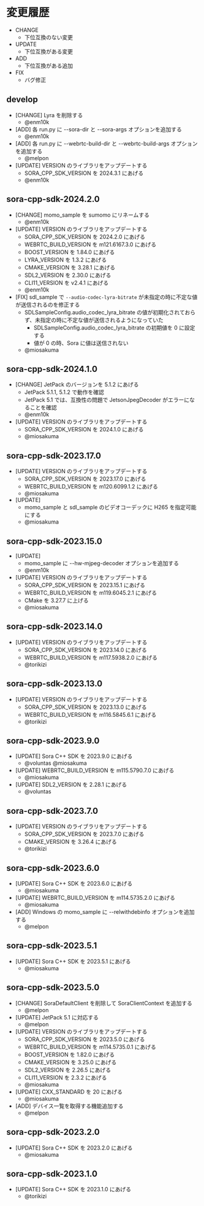 # 変更履歴

- CHANGE
  - 下位互換のない変更
- UPDATE
  - 下位互換がある変更
- ADD
  - 下位互換がある追加
- FIX
  - バグ修正

## develop

- [CHANGE] Lyra を削除する
  - @enm10k
- [ADD] 各 run.py に --sora-dir と --sora-args オプションを追加する
  - @enm10k
- [ADD] 各 run.py に --webrtc-build-dir と --webrtc-build-args オプションを追加する
  - @melpon
- [UPDATE] VERSION のライブラリをアップデートする
  - SORA_CPP_SDK_VERSION を 2024.3.1 にあげる
  - @enm10k

## sora-cpp-sdk-2024.2.0

- [CHANGE] momo_sample を sumomo にリネームする
  - @enm10k
- [UPDATE] VERSION のライブラリをアップデートする
  - SORA_CPP_SDK_VERSION を 2024.2.0 にあげる
  - WEBRTC_BUILD_VERSION を m121.6167.3.0 にあげる
  - BOOST_VERSION を 1.84.0 にあげる
  - LYRA_VERSION を 1.3.2 にあげる
  - CMAKE_VERSION を 3.28.1 にあげる
  - SDL2_VERSION を 2.30.0 にあげる
  - CLI11_VERSION を v2.4.1 にあげる
  - @enm10k
- [FIX] sdl_sample で `--audio-codec-lyra-bitrate` が未指定の時に不定な値が送信されるのを修正する
  - SDLSampleConfig.audio_codec_lyra_bitrate の値が初期化されておらず、未指定の時に不定な値が送信されるようになっていた
    - SDLSampleConfig.audio_codec_lyra_bitrate の初期値を 0 に設定する
    - 値が 0 の時、Sora に値は送信されない
  - @miosakuma

## sora-cpp-sdk-2024.1.0

- [CHANGE] JetPack のバージョンを 5.1.2 にあげる
  - JetPack 5.1.1, 5.1.2 で動作を確認
  - JetPack 5.1 では、互換性の問題で JetsonJpegDecoder がエラーになることを確認
  - @enm10k
- [UPDATE] VERSION のライブラリをアップデートする
  - SORA_CPP_SDK_VERSION を 2024.1.0 にあげる
  - @miosakuma

## sora-cpp-sdk-2023.17.0

- [UPDATE] VERSION のライブラリをアップデートする
  - SORA_CPP_SDK_VERSION を 2023.17.0 にあげる
  - WEBRTC_BUILD_VERSION を m120.6099.1.2 にあげる
  - @miosakuma
- [UPDATE]
  - momo_sample と sdl_sample のビデオコーデックに H265 を指定可能にする
  - @miosakuma

## sora-cpp-sdk-2023.15.0

- [UPDATE]
  - momo_sample に --hw-mjpeg-decoder オプションを追加する
  - @enm10k
- [UPDATE] VERSION のライブラリをアップデートする
  - SORA_CPP_SDK_VERSION を 2023.15.1 にあげる
  - WEBRTC_BUILD_VERSION を m119.6045.2.1 にあげる
  - CMake を 3.27.7 に上げる
  - @miosakuma

## sora-cpp-sdk-2023.14.0

- [UPDATE] VERSION のライブラリをアップデートする
  - SORA_CPP_SDK_VERSION を 2023.14.0 にあげる
  - WEBRTC_BUILD_VERSION を m117.5938.2.0 にあげる
  - @torikizi

## sora-cpp-sdk-2023.13.0

- [UPDATE] VERSION のライブラリをアップデートする
  - SORA_CPP_SDK_VERSION を 2023.13.0 にあげる
  - WEBRTC_BUILD_VERSION を m116.5845.6.1 にあげる
  - @torikizi

## sora-cpp-sdk-2023.9.0

- [UPDATE] Sora C++ SDK を 2023.9.0 にあげる
  - @voluntas @miosakuma
- [UPDATE] WEBRTC_BUILD_VERSION を m115.5790.7.0 にあげる
  - @miosakuma
- [UPDATE] SDL2_VERSION を 2.28.1 にあげる
  - @voluntas

## sora-cpp-sdk-2023.7.0

- [UPDATE] VERSION のライブラリをアップデートする
  - SORA_CPP_SDK_VERSION を 2023.7.0 にあげる
  - CMAKE_VERSION を 3.26.4 にあげる
  - @torikizi

## sora-cpp-sdk-2023.6.0

- [UPDATE] Sora C++ SDK を 2023.6.0 にあげる
  - @miosakuma
- [UPDATE] WEBRTC_BUILD_VERSION を m114.5735.2.0 にあげる
  - @miosakuma
- [ADD] Windows の momo_sample に --relwithdebinfo オプションを追加する
  - @melpon

## sora-cpp-sdk-2023.5.1

- [UPDATE] Sora C++ SDK を 2023.5.1 にあげる
  - @miosakuma

## sora-cpp-sdk-2023.5.0

- [CHANGE] SoraDefaultClient を削除して SoraClientContext を追加する
  - @melpon
- [UPDATE] JetPack 5.1 に対応する
  - @melpon
- [UPDATE] VERSION のライブラリをアップデートする
  - SORA_CPP_SDK_VERSION を 2023.5.0 にあげる
  - WEBRTC_BUILD_VERSION を m114.5735.0.1 にあげる
  - BOOST_VERSION を 1.82.0 にあげる
  - CMAKE_VERSION を 3.25.0 にあげる
  - SDL2_VERSION を 2.26.5 にあげる
  - CLI11_VERSION を 2.3.2 にあげる
  - @miosakuma
- [UPDATE] CXX_STANDARD を 20 にあげる
  - @miosakuma
- [ADD] デバイス一覧を取得する機能追加する
  - @melpon

## sora-cpp-sdk-2023.2.0

- [UPDATE] Sora C++ SDK を 2023.2.0 にあげる
  - @miosakuma

## sora-cpp-sdk-2023.1.0

- [UPDATE] Sora C++ SDK を 2023.1.0 にあげる
  - @torikizi
